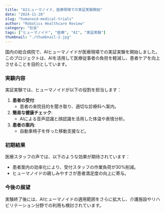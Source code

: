 ```yaml
---
title: "AIヒューマノイド、医療現場での実証実験開始"
date: "2024-11-28"
slug: "humanoid-medical-trials"
author: "Robotics Healthcare Review"
category: "社会"
tags: ["ヒューマノイド", "医療", "AI", "実証実験"]
thumbnail: "./thumbnail-2.jpg"
---
```


国内の総合病院で、AIヒューマノイドが医療現場での実証実験を開始しました。このプロジェクトは、AIを活用して医療従事者の負担を軽減し、患者ケアを向上させることを目的としています。

### 実験内容

実証実験では、ヒューマノイドが以下の役割を担当します：

1. **患者の受付**:
   - 患者の来院目的を聞き取り、適切な診療科へ案内。
2. **簡易な健康チェック**:
   - AIによる音声認識と顔認識を活用した体温や表情分析。
3. **患者の案内**:
   - 自動車椅子を伴った移動支援など。

### 初期結果

医療スタッフの声では、以下のような効果が期待されています：

- 患者案内の効率化により、受付スタッフの作業負荷が30%削減。
- ヒューマノイドの親しみやすさが患者満足度の向上に寄与。

### 今後の展望

実験終了後には、AIヒューマノイドの適用範囲をさらに拡大し、介護施設やリハビリテーション分野での利用も検討されています。